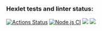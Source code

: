 ### Hexlet tests and linter status:
[![Actions Status](https://github.com/F7vn-dev/frontend-project-lvl1/workflows/hexlet-check/badge.svg)](https://github.com/F7vn-dev/frontend-project-lvl1/actions)
[![Node.js CI](https://github.com/F7vn-dev/frontend-project-lvl1/actions/workflows/node.js.yml/badge.svg)](https://github.com/F7vn-dev/frontend-project-lvl1/actions/workflows/node.js.yml)
<a href="https://codeclimate.com/github/F7vn-dev/frontend-project-lvl1/maintainability"><img src="https://api.codeclimate.com/v1/badges/36e56504ca475d7bfc65/maintainability" /></a>
<a href="https://codeclimate.com/github/F7vn-dev/frontend-project-lvl1/test_coverage"><img src="https://api.codeclimate.com/v1/badges/36e56504ca475d7bfc65/test_coverage" /></a>
